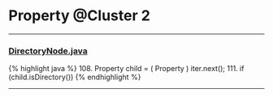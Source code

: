 # Property @Cluster 2

***

### [DirectoryNode.java](https://searchcode.com/codesearch/view/15642286/)
{% highlight java %}
108. Property child     = ( Property ) iter.next();
111. if (child.isDirectory())
{% endhighlight %}

***

